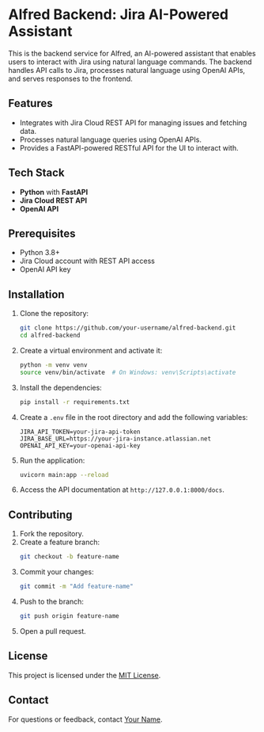
# Alfred Backend: Jira AI-Powered Assistant

This is the backend service for Alfred, an AI-powered assistant that enables users to interact with Jira using natural language commands. The backend handles API calls to Jira, processes natural language using OpenAI APIs, and serves responses to the frontend.

## Features

- Integrates with Jira Cloud REST API for managing issues and fetching data.
- Processes natural language queries using OpenAI APIs.
- Provides a FastAPI-powered RESTful API for the UI to interact with.

## Tech Stack

- **Python** with **FastAPI**
- **Jira Cloud REST API**
- **OpenAI API**

## Prerequisites

- Python 3.8+
- Jira Cloud account with REST API access
- OpenAI API key

## Installation

1. Clone the repository:
   ```bash
   git clone https://github.com/your-username/alfred-backend.git
   cd alfred-backend
   ```

2. Create a virtual environment and activate it:
   ```bash
   python -m venv venv
   source venv/bin/activate  # On Windows: venv\Scripts\activate
   ```

3. Install the dependencies:
   ```bash
   pip install -r requirements.txt
   ```

4. Create a `.env` file in the root directory and add the following variables:
   ```env
   JIRA_API_TOKEN=your-jira-api-token
   JIRA_BASE_URL=https://your-jira-instance.atlassian.net
   OPENAI_API_KEY=your-openai-api-key
   ```

5. Run the application:
   ```bash
   uvicorn main:app --reload
   ```

6. Access the API documentation at `http://127.0.0.1:8000/docs`.

## Contributing

1. Fork the repository.
2. Create a feature branch:
   ```bash
   git checkout -b feature-name
   ```
3. Commit your changes:
   ```bash
   git commit -m "Add feature-name"
   ```
4. Push to the branch:
   ```bash
   git push origin feature-name
   ```
5. Open a pull request.

## License

This project is licensed under the [MIT License](LICENSE).

## Contact

For questions or feedback, contact [Your Name](mailto:your-email@example.com).
